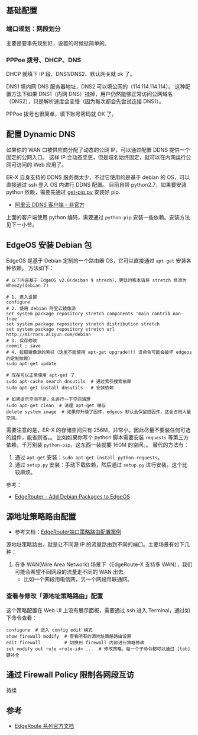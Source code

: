
## 基础配置

### 端口规划：网段划分

主要是要事先规划好，设置的时候挺简单的。

### PPPoe 拨号、DHCP、DNS

DHCP 就填下 IP 段、DNS1/DNS2、默认网关就 ok 了。

DNS1 填内网 DNS 服务器地址，DNS2 可以填公网的（114.114.114.114）。
这种配置方法下如果 DNS1（内网 DNS）挂掉，用户仍然能够正常访问公网域名（DNS2），只是解析速度会变慢（因为每次都会先尝试连接 DNS1）。

PPPoe 拨号也很简单，填下账号密码就 OK 了。

## 配置 Dynamic DNS

如果你的 WAN 口被供应商分配了动态的公网 IP，可以通过配置 DDNS 提供一个固定的公网入口。
这样 IP 会动态变更，但是域名始终固定，就可以在内网运行公网可访问的 Web 应用了。

ER-X 自身支持的 DDNS 服务商太少，不过它使用的是基于 debian 的 OS，可以直接通过 ssh 登入 OS 内进行 DDNS 配置。
目前自带 python2.7，如果要安装 python 依赖，需要先通过 [get-pip.py](https://pip.pypa.io/en/stable/installing/#installing-with-get-pip-py) 安装好 pip.

- [阿里云 DDNS 客户端 - 非官方](https://github.com/rfancn/aliyun-ddns-client)

上面的客户端使用 python 编码，需要通过 `python-pip` 安装一些依赖。安装方法见下一小节。

## EdgeOS 安装 Debian 包

EdgeOS 是基于 Debian 定制的一个路由器 OS，它可以直接通过 `apt-get` 安装各种依赖。
方法如下：

```shell
# 以下内容基于 EdgeOS v2.0(deiban 9 strech)，更低的版本请将 stretch 修改为 Wheezy(debian 7)

# 1. 进入设置
configure
# 2. 使用 debian 阿里云镜像源
set system package repository stretch components 'main contrib non-free' 
set system package repository stretch distribution stretch
set system package repository stretch url http://mirrors.aliyun.com/debian
# 3. 保存修改
commit ; save
# 4. 拉取镜像源的索引（这里不能使用 apt-get upgrade!!! 该命令可能会破坏 edgeos 的定制依赖）
sudo apt-get update

# 现在可以正常使用 apt-get 了
sudo apt-cache search dnsutils  # 通过索引搜索依赖
sudo apt-get install dnsutils   # 安装依赖

# 如果提示空间不足，先进行一下空间清理
sudo apt-get clean  # 清理 apt-get 缓存
delete system image  # 如果你升级了固件，edgeos 默认会保留旧固件，这会占用大量空间。
```

需要注意的是，ER-X 的存储空间只有 256M，非常小。因此尽量不要装任何可选的组件，能省则省。。
比如如果你写个 python 脚本需要安装 `requests` 等第三方依赖，千万别装 `python-pip`，这东西一装就要 160M 的空间。。
替代的方法有：

1. 通过 `apt-get` 安装：`sudo apt-get install python-requests`。
2. 通过 `setup.py` 安装：手动下载依赖，然后通过 `setup.py` 进行安装。这个比较麻烦。


参考：

- [EdgeRouter - Add Debian Packages to EdgeOS](https://help.ui.com/hc/en-us/articles/205202560-EdgeRouter-Add-Debian-Packages-to-EdgeOS)

## 源地址策略路由配置

- 参考文档：[EdgeRouter端口策略路由配置案例](https://bbs.ui.com.cn/t/edgerouter/42290)

源地址策略路由，就是让不同源 IP 的流量路由到不同的端口。主要场景有如下几种：

1. 在多 WAN(Wire Area Network) 场景下（EdgeRoute-X 支持多 WAN），我们可能会希望不同网段的流量走不同的 WAN 出去。
    - 比如一个网段用电信网，另一个网段用联通网。

### 查看与修改「源地址策略路由」配置

这个策略配置在 Web UI 上没有展示面板，需要通过 ssh 进入 Terminal，通过如下命令查看：

```shell
configure  # 进入 config edit 模式
show firewall modify  # 查看所有的源地址策略路由设置
edit firewall         # 切换到 firewall 内部进行策略修改
set modify out rule <rule-id> ...  # 修改策略，每一个子命令都可以通过 [tab] 键补全
```

## 通过 Firewall Policy 限制各网段互访

待续


## 参考

- [EdgeRoute 系列官方文档](https://help.ui.com/hc/en-us/sections/360008075214-EdgeRouter)